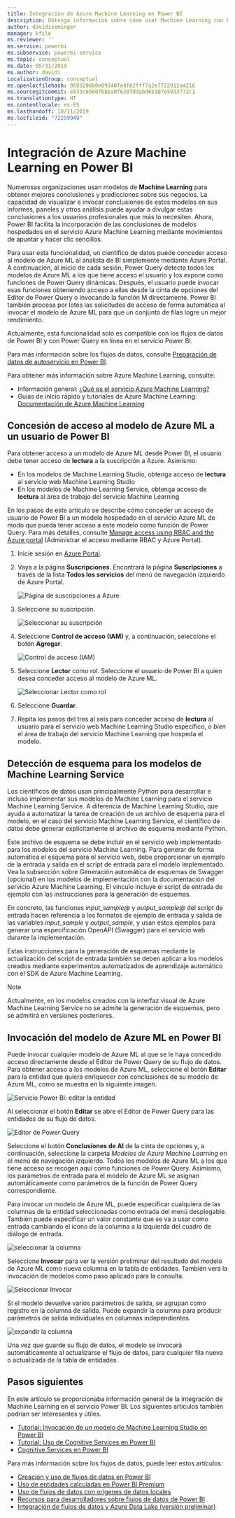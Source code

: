 ```yaml
---
title: Integración de Azure Machine Learning en Power BI
description: Obtenga información sobre cómo usar Machine Learning con Power BI
author: davidiseminger
manager: kfile
ms.reviewer: ''
ms.service: powerbi
ms.subservice: powerbi-service
ms.topic: conceptual
ms.date: 05/31/2019
ms.author: davidi
LocalizationGroup: conceptual
ms.openlocfilehash: 9593296b0e09340fe4f62fff7a2e7722912a4216
ms.sourcegitcommit: e533c65607bbba0f620fddabd6b107e5933772c1
ms.translationtype: HT
ms.contentlocale: es-ES
ms.lasthandoff: 10/11/2019
ms.locfileid: "72259949"
---
```

# <a name="azure-machine-learning-integration-in-power-bi"></a>Integración de Azure Machine Learning en Power BI

Numerosas organizaciones usan modelos de **Machine Learning** para obtener mejores conclusiones y predicciones sobre sus negocios. La capacidad de visualizar e invocar conclusiones de estos modelos en sus informes, paneles y otros análisis puede ayudar a divulgar estas conclusiones a los usuarios profesionales que más lo necesiten.  Ahora, Power BI facilita la incorporación de las conclusiones de modelos hospedados en el servicio Azure Machine Learning mediante movimientos de apuntar y hacer clic sencillos.

Para usar esta funcionalidad, un científico de datos puede conceder acceso al modelo de Azure ML al analista de BI simplemente mediante Azure Portal.  A continuación, al inicio de cada sesión, Power Query detecta todos los modelos de Azure ML a los que tiene acceso el usuario y los expone como funciones de Power Query dinámicas.  Después, el usuario puede invocar esas funciones obteniendo acceso a ellas desde la cinta de opciones del Editor de Power Query o invocando la función M directamente. Power BI también procesa por lotes las solicitudes de acceso de forma automática al invocar el modelo de Azure ML para que un conjunto de filas logre un mejor rendimiento.

Actualmente, esta funcionalidad solo es compatible con los flujos de datos de Power BI y con Power Query en línea en el servicio Power BI.

Para más información sobre los flujos de datos, consulte [Preparación de datos de autoservicio en Power BI](service-dataflows-overview.md).

Para obtener más información sobre Azure Machine Learning, consulte:

- Información general:  [¿Qué es el servicio Azure Machine Learning?](https://docs.microsoft.com/azure/machine-learning/service/overview-what-is-azure-ml)
- Guías de inicio rápido y tutoriales de Azure Machine Learning:  [Documentación de Azure Machine Learning](https://docs.microsoft.com/azure/machine-learning/)

## <a name="granting-access-to-the-azure-ml-model-to-a-power-bi-user"></a>Concesión de acceso al modelo de Azure ML a un usuario de Power BI

Para obtener acceso a un modelo de Azure ML desde Power BI, el usuario debe tener acceso de **lectura** a la suscripción a Azure.  Asimismo:

- En los modelos de Machine Learning Studio, obtenga acceso de **lectura** al servicio web Machine Learning Studio
- En los modelos de Machine Learning Service, obtenga acceso de **lectura** al área de trabajo del servicio Machine Learning

En los pasos de este artículo se describe cómo conceder un acceso de usuario de Power BI a un modelo hospedado en el servicio Azure ML de modo que pueda tener acceso a este modelo como función de Power Query.  Para más detalles, consulte [Manage access using RBAC and the Azure portal](https://docs.microsoft.com/azure/role-based-access-control/role-assignments-portal) (Administrar el acceso mediante RBAC y Azure Portal).

1. Inicie sesión en [Azure Portal](https://portal.azure.com).

2. Vaya a la página **Suscripciones**. Encontrará la página **Suscripciones** a través de la lista **Todos los servicios** del menú de navegación izquierdo de Azure Portal.

    ![Página de suscripciones a Azure](media/service-machine-learning-integration/machine-learning-integration_01.png)

3. Seleccione su suscripción.

    ![Seleccionar su suscripción](media/service-machine-learning-integration/machine-learning-integration_02.png)

4. Seleccione **Control de acceso (IAM)** y, a continuación, seleccione el botón **Agregar**.

    ![Control de acceso (IAM)](media/service-machine-learning-integration/machine-learning-integration_03.png)

5. Seleccione **Lector** como rol. Seleccione el usuario de Power BI a quien desea conceder acceso al modelo de Azure ML.

    ![Seleccionar Lector como rol](media/service-machine-learning-integration/machine-learning-integration_04.png)

6. Seleccione **Guardar**.

7. Repita los pasos del tres al seis para conceder acceso de **lectura** al usuario para el servicio web Machine Learning Studio específico, *o bien* el área de trabajo del servicio Machine Learning que hospeda el modelo.


## <a name="schema-discovery-for-machine-learning-service-models"></a>Detección de esquema para los modelos de Machine Learning Service

Los científicos de datos usan principalmente Python para desarrollar e incluso implementar sus modelos de Machine Learning para el servicio Machine Learning Service.  A diferencia de Machine Learning Studio, que ayuda a automatizar la tarea de creación de un archivo de esquema para el modelo, en el caso del servicio Machine Learning Service, el científico de datos debe generar explícitamente el archivo de esquema mediante Python.

Este archivo de esquema se debe incluir en el servicio web implementado para los modelos del servicio Machine Learning. Para generar de forma automática el esquema para el servicio web, debe proporcionar un ejemplo de la entrada y salida en el script de entrada para el modelo implementado. Vea la subsección sobre Generación automática de esquemas de Swagger (opcional) en los modelos de implementación con la documentación del servicio Azure Machine Learning. El vínculo incluye el script de entrada de ejemplo con las instrucciones para la generación de esquemas. 

En concreto, las funciones *input_sample\@* y *output_sample\@* del script de entrada hacen referencia a los formatos de ejemplo de entrada y salida de las variables *input_sample* y *output_sample*, y usan estos ejemplos para generar una especificación OpenAPI (Swagger) para el servicio web durante la implementación.

Estas instrucciones para la generación de esquemas mediante la actualización del script de entrada también se deben aplicar a los modelos creados mediante experimentos automatizados de aprendizaje automático con el SDK de Azure Machine Learning.

> [!NOTE]
> Actualmente, en los modelos creados con la interfaz visual de Azure Machine Learning Service no se admite la generación de esquemas, pero se admitirá en versiones posteriores. 

## <a name="invoking-the-azure-ml-model-in-power-bi"></a>Invocación del modelo de Azure ML en Power BI

Puede invocar cualquier modelo de Azure ML al que se le haya concedido acceso directamente desde el Editor de Power Query de su flujo de datos. Para obtener acceso a los modelos de Azure ML, seleccione el botón **Editar** para la entidad que quiera enriquecer con conclusiones de su modelo de Azure ML, como se muestra en la siguiente imagen.

![Servicio Power BI: editar la entidad](media/service-machine-learning-integration/machine-learning-integration_05.png)

Al seleccionar el botón **Editar** se abre el Editor de Power Query para las entidades de su flujo de datos.

![Editor de Power Query](media/service-machine-learning-integration/machine-learning-integration_06.png)

Seleccione el botón **Conclusiones de AI** de la cinta de opciones y, a continuación, seleccione la carpeta _Modelos de Azure Machine Learning_ en el menú de navegación izquierdo. Todos los modelos de Azure ML a los que tiene acceso se recogen aquí como funciones de Power Query. Asimismo, los parámetros de entrada para el modelo de Azure ML se asignan automáticamente como parámetros de la función de Power Query correspondiente.

Para invocar un modelo de Azure ML, puede especificar cualquiera de las columnas de la entidad seleccionadas como entrada del menú desplegable. También puede especificar un valor constante que se va a usar como entrada cambiando el icono de la columna a la izquierda del cuadro de diálogo de entrada.

![seleccionar la columna](media/service-machine-learning-integration/machine-learning-integration_07.png)

Seleccione **Invocar** para ver la versión preliminar del resultado del modelo de Azure ML como nueva columna en la tabla de entidades. También verá la invocación de modelos como paso aplicado para la consulta.

![Seleccionar Invocar](media/service-machine-learning-integration/machine-learning-integration_08.png)

Si el modelo devuelve varios parámetros de salida, se agrupan como registro en la columna de salida. Puede expandir la columna para producir parámetros de salida individuales en columnas independientes.

![expandir la columna](media/service-machine-learning-integration/machine-learning-integration_09.png)

Una vez que guarde su flujo de datos, el modelo se invocará automáticamente al actualizarse el flujo de datos, para cualquier fila nueva o actualizada de la tabla de entidades.

## <a name="next-steps"></a>Pasos siguientes

En este artículo se proporcionaba información general de la integración de Machine Learning en el servicio Power BI. Los siguientes artículos también podrían ser interesantes y útiles. 

* [Tutorial: Invocación de un modelo de Machine Learning Studio en Power BI](service-tutorial-invoke-machine-learning-model.md)
* [Tutorial: Uso de Cognitive Services en Power BI](service-tutorial-use-cognitive-services.md)
* [Cognitive Services en Power BI](service-cognitive-services.md)

Para más información sobre los flujos de datos, puede leer estos artículos:
* [Creación y uso de flujos de datos en Power BI](service-dataflows-create-use.md)
* [Uso de entidades calculadas en Power BI Premium](service-dataflows-computed-entities-premium.md)
* [Uso de flujos de datos con orígenes de datos locales](service-dataflows-on-premises-gateways.md)
* [Recursos para desarrolladores sobre flujos de datos de Power BI](service-dataflows-developer-resources.md)
* [Integración de flujos de datos y Azure Data Lake (versión preliminar)](service-dataflows-azure-data-lake-integration.md)



